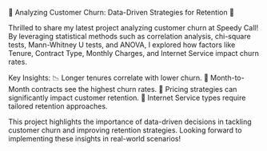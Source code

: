 🚀 Analyzing Customer Churn: Data-Driven Strategies for Retention 🚀

Thrilled to share my latest project analyzing customer churn at Speedy Call! By leveraging statistical methods such as correlation analysis, chi-square tests, Mann-Whitney U tests, and ANOVA, I explored how factors like Tenure, Contract Type, Monthly Charges, and Internet Service impact churn rates.

Key Insights:
📉 Longer tenures correlate with lower churn.
📄 Month-to-Month contracts see the highest churn rates.
💸 Pricing strategies can significantly impact customer retention.
📡 Internet Service types require tailored retention approaches.

This project highlights the importance of data-driven decisions in tackling customer churn and improving retention strategies. Looking forward to implementing these insights in real-world scenarios!
